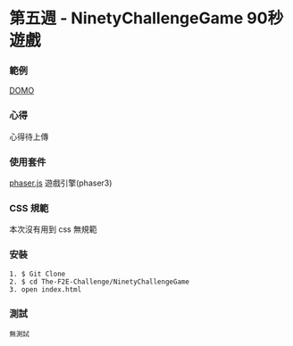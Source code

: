 # 第五週 - NinetyChallengeGame 90秒遊戲

### 範例

[DOMO](https://rexhung0302.github.io/The-F2E-Challenge/NinetyChallengeGame/index)

### 心得
心得待上傳

### 使用套件
[phaser.js](https://github.com/daneden/animate.css) 遊戲引擎(phaser3)

### CSS 規範
本次沒有用到 css 無規範

### 安裝
```
1. $ Git Clone
2. $ cd The-F2E-Challenge/NinetyChallengeGame
3. open index.html
```

### 測試
```
無測試
```